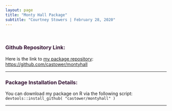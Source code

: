 ```yaml
---
layout: page
title: "Monty Hall Package"
subtitle: "Courtney Stowers | February 28, 2020"
---
```


<br>

<div class="formatting" markdown="1">

<h3 markdown="1"> Github Repository Link: </h3>

Here is the link to [my package repository](https://github.com/castower/montyhall): https://github.com/castower/montyhall

---

<h3 markdown="1"> Package Installation Details: </h3>

You can download my package on R via the following script: `devtools::install_github( "castower/montyhall" )`

---

</div>

<style>

.formatting h3{
color: #331132;
}
